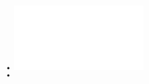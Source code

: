 - ![Good Economics for Hard Times Better Answers to Our Biggest Problems (Abhijit V. Banerjee, Esther Duflo) (z-lib.org).pdf](../assets/Good_Economics_for_Hard_Times_Better_Answers_to_Our_Biggest_Problems_(Abhijit_V._Banerjee,_Esther_Duflo)_(z-lib.org)_1666012883843_0.pdf)
-